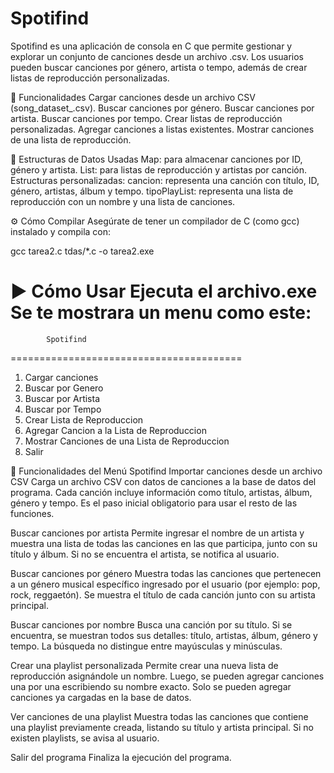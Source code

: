 # Spotifind

Spotifind es una aplicación de consola en C que permite gestionar y explorar un conjunto de canciones desde un archivo .csv. Los usuarios pueden buscar canciones por género, artista o tempo, además de crear listas de reproducción personalizadas.


🚀 Funcionalidades
Cargar canciones desde un archivo CSV (song_dataset_.csv).
Buscar canciones por género.
Buscar canciones por artista.
Buscar canciones por tempo.
Crear listas de reproducción personalizadas.
Agregar canciones a listas existentes.
Mostrar canciones de una lista de reproducción.

🧠 Estructuras de Datos Usadas
Map: para almacenar canciones por ID, género y artista.
List: para listas de reproducción y artistas por canción.
Estructuras personalizadas:
cancion: representa una canción con título, ID, género, artistas, álbum y tempo.
tipoPlayList: representa una lista de reproducción con un nombre y una lista de canciones.

⚙️ Cómo Compilar
Asegúrate de tener un compilador de C (como gcc) instalado y compila con:

gcc tarea2.c tdas/*.c -o tarea2.exe


▶️ Cómo Usar
Ejecuta el archivo.exe
Se te mostrara un menu como este:
========================================
            Spotifind
========================================
1) Cargar canciones
2) Buscar por Genero
3) Buscar por Artista
4) Buscar por Tempo
5) Crear Lista de Reproduccion
6) Agregar Cancion a la Lista de Reproduccion
7) Mostrar Canciones de una Lista de Reproduccion
8) Salir

📜 Funcionalidades del Menú Spotifind
Importar canciones desde un archivo CSV
Carga un archivo CSV con datos de canciones a la base de datos del programa. Cada canción incluye información como título, artistas, álbum, género y tempo. Es el paso inicial obligatorio para usar el resto de las funciones.

Buscar canciones por artista
Permite ingresar el nombre de un artista y muestra una lista de todas las canciones en las que participa, junto con su título y álbum. Si no se encuentra el artista, se notifica al usuario.

Buscar canciones por género
Muestra todas las canciones que pertenecen a un género musical específico ingresado por el usuario (por ejemplo: pop, rock, reggaetón). Se muestra el título de cada canción junto con su artista principal.

Buscar canciones por nombre
Busca una canción por su título. Si se encuentra, se muestran todos sus detalles: título, artistas, álbum, género y tempo. La búsqueda no distingue entre mayúsculas y minúsculas.

Crear una playlist personalizada
Permite crear una nueva lista de reproducción asignándole un nombre. Luego, se pueden agregar canciones una por una escribiendo su nombre exacto. Solo se pueden agregar canciones ya cargadas en la base de datos.

Ver canciones de una playlist
Muestra todas las canciones que contiene una playlist previamente creada, listando su título y artista principal. Si no existen playlists, se avisa al usuario.

Salir del programa
Finaliza la ejecución del programa.
